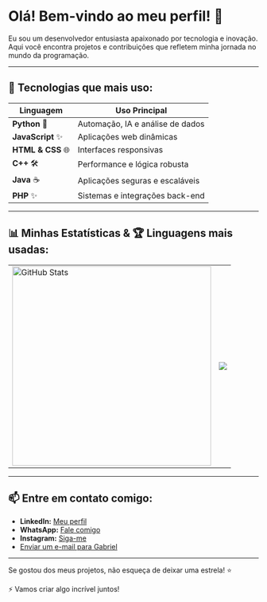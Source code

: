 # Olá! Bem-vindo ao meu perfil! 👋

Eu sou um desenvolvedor entusiasta apaixonado por tecnologia e inovação. Aqui você encontra projetos e contribuições que refletem minha jornada no mundo da programação.

---

## 🚀 Tecnologias que mais uso:

<div align="center">

| Linguagem         | Uso Principal                     |
|-------------------|-----------------------------------|
| **Python** 🐍     | Automação, IA e análise de dados  |
| **JavaScript** ✨ | Aplicações web dinâmicas          |
| **HTML & CSS** 🌐| Interfaces responsivas            |
| **C++** 🛠️       | Performance e lógica robusta      |
| **Java** ☕       | Aplicações seguras e escaláveis  |
| **PHP** ✨        | Sistemas e integrações back-end  |

</div>

---

## 📊 Minhas Estatísticas & 🏆 Linguagens mais usadas:

<div align="center">
  <table>
    <tr>
      <td><img src="https://github-readme-stats.vercel.app/api?username=gabriel-jry&show_icons=true&theme=radical" alt="GitHub Stats" width="400" /></td>
      <td><img src="https://github-readme-stats.vercel.app/api/top-langs/?username=gabriel-jry&layout=compact&theme=radical" /></td>
    </tr>
  </table>
</div>

---

## 📫 Entre em contato comigo:

- **LinkedIn:** [Meu perfil](https://www.linkedin.com/in/gabriel-fran%C3%A7a-0a091b340/)
- **WhatsApp:** [Fale comigo](https://wa.me/5584992029771?text=%F0%9F%91%8B%20Ol%C3%A1!%20Vim%20atrav%C3%A9s%20do%20seu%20perfil%20e%20gostaria%20de%20saber%20mais%20sobre%20seus%20projetos%20ou%20trabalhos%20%F0%9F%92%BB%E2%9C%A8.%20Podemos%20conversar%3F%20%F0%9F%98%8A)
- **Instagram:** [Siga-me](https://www.instagram.com/gabrieljry__/)
- [Enviar um e-mail para Gabriel](mailto:gabriel.ferreira.franca.84@gmail.com)

---

Se gostou dos meus projetos, não esqueça de deixar uma estrela! ⭐ 

⚡ Vamos criar algo incrível juntos!
